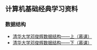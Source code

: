 ## 计算机基础经典学习资料

### 数据结构

- [清华大学邓俊辉数据结构——上（慕课）](https://www.xuetangx.com/courses/course-v1:TsinghuaX+30240184+sp/about)
- [清华大学邓俊辉数据结构——下（慕课）](http://www.xuetangx.com/courses/course-v1:TsinghuaX+30240184_2X+sp/about)
